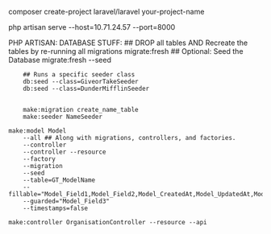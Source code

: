composer create-project laravel/laravel your-project-name

php artisan serve --host=10.71.24.57 --port=8000


PHP ARTISAN:
    DATABASE STUFF:
        ## DROP all tables AND Recreate the tables by re-running all migrations
        migrate:fresh
        ## Optional: Seed the Database
        migrate:fresh --seed

        ## Runs a specific seeder class
        db:seed --class=GiveorTakeSeeder
        db:seed --class=DunderMifflinSeeder


        make:migration create_name_table
        make:seeder NameSeeder

    make:model Model
        --all ## Along with migrations, controllers, and factories.
        --controller
        --controller --resource
        --factory
        --migration
        --seed
        --table=GT_ModelName
        --fillable="Model_Field1,Model_Field2,Model_CreatedAt,Model_UpdatedAt,Model_DeletedAt"
        --guarded="Model_Field3"
        --timestamps=false

    make:controller OrganisationController --resource --api
